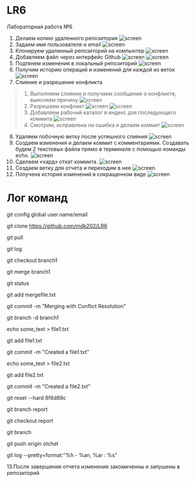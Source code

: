 # LR6
Лабораторная работа №6

1. Делаем копию удаленного репозитория
![screen](screen/копия.png)
2. Задаем имя пользователя и email
![screen](screen/имя.png)
3. Клонируем удаленный репозиторий на компьютер
![screen](screen/реп.png)
4. Добавляем файл через интерфейс Github
![screen](screen/доб1.png)
![screen](screen/доб2.png)
5. Подтянем изменения в локальный репозиторий
![screen](screen/измен.png)
6. Получим историю операций и изменений для каждой из веток
![screen](screen/история.png)
7. Слияние и разрешение конфликта
> 1) Выполняем слияние и получаем сообщение о конфликте, выясняем причину
> ![screen](screen/слияние.png)
> 2) Разрешаем конфликт
> ![screen](screen/блок1.png)
> ![screen](screen/блок2.png)
> 3) Добавляем рабочий каталог в индекс для последующего коммита
> ![screen](screen/инд.png)
> 4) Смотрим, исправлена ли ошибка и делаем коммит
> ![screen](screen/коммит.png)
8. Удаляем побочную ветку после успешного слияния
![screen](screen/поб.вет.png)
9. Создаем изменения и делаем коммит с комментариями. Создавать будем 2 текстовых файла прямо в терминале с помощью команды echo. 
![screen](screen/echo.png)
10. Сделаем «хард» откат коммита.
![screen](screen/reset.png)
11. Создаем ветку для отчета и переходим в нее 
![screen](screen/report.png)
12. Получена история изменений в сокращенном виде
![screen](screen/log.png)

# Лог команд
git config global user.name/email

git clone https://github.com/mdk202/LR6

git pull

git log 

git checkout branch1

git merge branch1

git status

git add mergefile.txt

git commit -m "Merging with Conflict Resolution"

git branch -d  branch1

echo some_text  > file1.txt

git add file1.txt

git commit -m "Created a file1.txt"

echo some_text  > file2.txt

git add file2.txt

git commit -m "Created a file2.txt"

git reset --hard 8f6d89c

git branch report

git checkout report

git branch

git push origin otchet

git log --pretty=format:"%h - %an, %ar : %s"

13.После завершения отчета изменения закомиченны и запушены в репозиторий